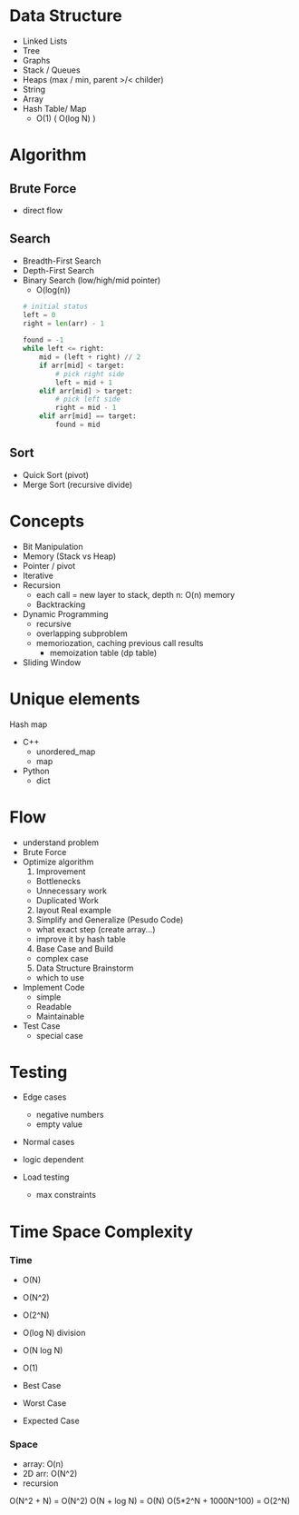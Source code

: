 # Data Structure
- Linked Lists
- Tree
- Graphs
- Stack / Queues
- Heaps (max / min, parent >/< childer)
- String
- Array
- Hash Table/ Map
  - O(1) ( O(log N) )

# Algorithm 

## Brute Force
- direct flow

## Search
- Breadth-First Search
- Depth-First Search
- Binary Search (low/high/mid pointer)
  - O(log(n))
  ```python 
  # initial status
  left = 0
  right = len(arr) - 1
        
  found = -1
  while left <= right:
      mid = (left + right) // 2
      if arr[mid] < target:
          # pick right side
          left = mid + 1
      elif arr[mid] > target:
          # pick left side
          right = mid - 1
      elif arr[mid] == target:
          found = mid
  ```

## Sort
- Quick Sort (pivot)
- Merge Sort (recursive divide)

# Concepts 
- Bit Manipulation
- Memory (Stack vs Heap)
- Pointer / pivot
- Iterative
- Recursion
  - each call = new layer to stack, depth n: O(n) memory
  - Backtracking
- Dynamic Programming
  - recursive 
  - overlapping subproblem
  - memoriozation, caching previous call results
	- memoization table (dp table)
- Sliding Window

# Unique elements
Hash map
  - C++ 
    - unordered_map
    - map
  - Python
    - dict
    

# Flow
- understand problem
- Brute Force
- Optimize algorithm 
  1. Improvement
  - Bottlenecks
  - Unnecessary work
  - Duplicated Work
  2. layout Real example
  3. Simplify and Generalize (Pesudo Code)
    - what exact step (create array...)
    - improve it by hash table
  4. Base Case and Build
    - complex case 
  5. Data Structure Brainstorm
    - which to use
- Implement Code
  - simple
  - Readable
  - Maintainable
- Test Case
  - special case

# Testing
- Edge cases
  - negative numbers
  - empty value

- Normal cases

- logic dependent

- Load testing
  - max constraints

# Time Space Complexity

### Time
- O(N)
- O(N^2)
- O(2^N)
- O(log N) division
- O(N log N)
- O(1)

- Best Case
- Worst Case
- Expected Case

### Space
- array: O(n)
- 2D arr: O(N^2)
- recursion

O(N^2 + N) = O(N^2)
O(N + log N) = O(N)
O(5*2^N + 1000N^100) = O(2^N)
